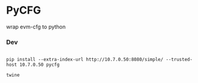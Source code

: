 # PyCFG

wrap evm-cfg to python

### Dev

```shell

pip install --extra-index-url http://10.7.0.50:8080/simple/ --trusted-host 10.7.0.50 pycfg

twine 
```